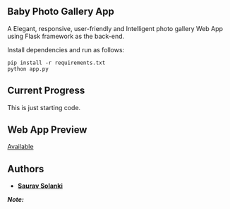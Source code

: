 Baby Photo Gallery App
-------------
A Elegant, responsive, user-friendly and Intelligent photo gallery Web App using Flask framework as the back-end. 


Install dependencies and run as follows:
```
pip install -r requirements.txt
python app.py
```
## Current Progress
This is just starting code.

## Web App Preview
[Available](https://merabacha.herokuapp.com/)

## Authors

* [**Saurav Solanki**](https://github.com/sauravsolanki)


***Note:*** 
